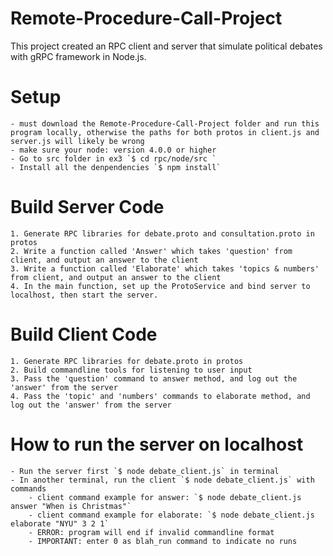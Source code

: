 # Remote-Procedure-Call-Project

This project created an RPC client and server that simulate political debates with gRPC framework in Node.js.

# Setup
	- must download the Remote-Procedure-Call-Project folder and run this program locally, otherwise the paths for both protos in client.js and server.js will likely be wrong
	- make sure your node: version 4.0.0 or higher
	- Go to src folder in ex3 `$ cd rpc/node/src `
	- Install all the denpendencies `$ npm install`

# Build Server Code
	1. Generate RPC libraries for debate.proto and consultation.proto in protos
	2. Write a function called 'Answer' which takes 'question' from client, and output an answer to the client 
	3. Write a function called 'Elaborate' which takes 'topics & numbers' from client, and output an answer to the client 
	4. In the main function, set up the ProtoService and bind server to localhost, then start the server.

# Build Client Code
	1. Generate RPC libraries for debate.proto in protos
	2. Build commandline tools for listening to user input 
	3. Pass the 'question' command to answer method, and log out the 'answer' from the server
	4. Pass the 'topic' and 'numbers' commands to elaborate method, and log out the 'answer' from the server

# How to run the server on localhost
	- Run the server first `$ node debate_client.js` in terminal
	- In another terminal, run the client `$ node debate_client.js` with commands
		- client command example for answer: `$ node debate_client.js answer "When is Christmas"`
		- client command example for elaborate: `$ node debate_client.js elaborate "NYU" 3 2 1`
		- ERROR: program will end if invalid commandline format
		- IMPORTANT: enter 0 as blah_run command to indicate no runs
